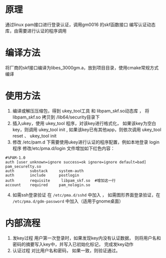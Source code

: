 # 原理
通过linux pam接口进行登录认证，调用gm0016 的skf函数接口 编写认证动态库，由需要进行认证的程序调用

# 编译方法
将厂商的skf接口编译为libes_3000gm.a，放到项目目录，使用cmake常规方式编译

# 使用方法
1. 编译或解压压缩包，得到 ukey_tool工具 和 libpam_skf.so动态库 ， 将 libpam_skf.so  拷贝到 /lib64/security目录下
2. 插入ukey，使用  ukey_tool 程序，对该key进行格式化， 如果该key为空白key，则调用 ukey_tool init , 如果该key已有其他app，则依次调用 ukey_tool reset 、 ukey_tool init
3. 修改  /etc/pam.d 下需要使用ukey进行认证的程序配置，例如本地登录 login 程序
    修改/etc/pma.d/login 文件增加如下红色内容：

```    
#%PAM-1.0
auth [user_unknown=ignore success=ok ignore=ignore default=bad] pam_securetty.so
auth       substack     system-auth
auth       include      postlogin      
auth       requisite     libpam_skf.so  #增加这一行
account    required     pam_nologin.so
```

4. 如需ssh登录验证 在 `/etc/pma.d/sshd` 中加入 ， 如需图形界面登录验证，在 `/etc/pma.d/gdm-password` 中加入（适用于gnome桌面）


# 内部流程 
1. 发key过程
        用户第一次登录时，如果发现key内没有认证数据， 则将用户名和密码的摘要写入key中，并写入已初始化标记， 完成发key动作
2. 认证过程 
        对比用户名和密码， 如果一致，则验证通过。